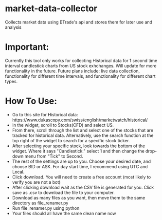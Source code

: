 # market-data-collector
Collects market data using ETrade's api and stores them for later use and analysis

# Important:
Currently this tool only works for collecting Historical data for 1 second time interval candlestick charts from US stock exhchanges. Will update for more functionality in the future.
Future plans include: live data collection, functionality for different time intervals, and functionality for different chart types.

# How To Use:
- Go to this site for Historical data: https://www.dukascopy.com/swiss/english/marketwatch/historical/
- In the widget, scroll to Stocks(CFD) and select US.
- From there, scroll through the list and select one of the stocks that are tracked for historical data. Alternatively, use the search function at the top right of the widget to search for a specific stock ticker.
- After selecting your specific stock, look towards the bottom of the widget. Where it says "Candlestick:" select 1 and then change the drop-down menu from "Tick" to Second.
- The rest of the settings are up to you. Choose your desired date, and choose BID or ASK. For day start time, I recommend using UTC and Local.
- Click download. You will need to create a free account (most likely to verify you are not a bot)
- After clicking download wait as the CSV file is generated for you. Click save as .csv to download the file to your computer.
- Download as many files as you want, then move them to the same directory as file_renamer.py
- Run file_renamer.py using python
- Your files should all have the same clean name now
